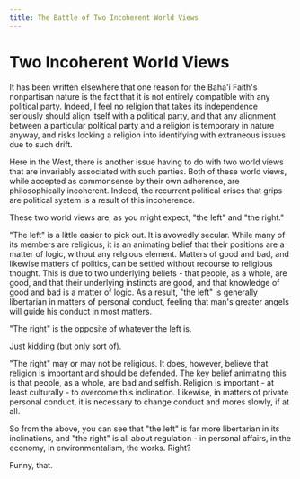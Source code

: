 ```yaml
---
title: The Battle of Two Incoherent World Views
---
```


# Two Incoherent World Views

It has been written elsewhere that one reason for the Baha'i Faith's
nonpartisan nature is the fact that it is not entirely compatible with
any political party. Indeed, I feel no religion that takes its
independence seriously should align itself with a political party, and
that any alignment between a particular political party and a religion
is temporary in nature anyway, and risks locking a religion into
identifying with extraneous issues due to such drift.

Here in the West, there is another issue having to do with two world
views that are invariably associated with such parties. Both of these world
views, while accepted as commonsense by their own adherence, are
philosophically incoherent. Indeed, the recurrent political crises
that grips are political system is a result of this incoherence.

These two world views are, as you might expect, "the left" and "the
right."

"The left" is a little easier to pick out. It is avowedly
secular. While many of its members are religious, it is an animating
belief that their positions are a matter of logic, without any
relgious element. Matters of good and bad, and likewise matters of
politics, can be settled without recourse to religious thought. This
is due to two underlying beliefs - that people, as a whole, are good,
and that their underlying instincts are good, and that knowledge of
good and bad is a matter of logic.  As a result, "the left" is
generally libertarian in matters of personal conduct, feeling that
man's greater angels will guide his conduct in most matters.

"The right" is the opposite of whatever the left is.

Just kidding (but only sort of).

"The right" may or may not be religious. It does, however, believe
that religion is important and should be defended. The key belief
animating this is that people, as a whole, are bad and
selfish. Religion is important - at least culturally - to overcome
this inclination. Likewise, in matters of private personal conduct, it
is necessary to change conduct and mores slowly, if at all.

So from the above, you can see that "the left" is far more libertarian
in its inclinations, and "the right" is all about regulation - in
personal affairs, in the economy, in environmentalism, the
works. Right?

Funny, that.



